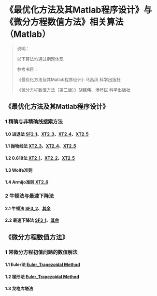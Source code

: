 # 《最优化方法及其Matlab程序设计》与《微分方程数值方法》相关算法（Matlab）
> 说明：
> 
> 以下算法均通过例题体现
> 
> 参考书目：
> 
>《最优化方法及其Matlab程序设计》马昌风 科学出版社 
> 
> 《微分方程数值方法（第二版）》胡建伟、汤怀民 科学出版社 

## 《最优化方法及其Matlab程序设计》
### 1 精确与非精确线搜索方法
#### 1.0 进退法 [SF2_1](./YC/0/SF2_1.m)、[XT2_3](./YC/0/XT2_3.m)、[XT2_4](./YC/0/XT2_4.m)、[XT2_5](./YC/0/XT2_5.m)
#### 1.1 抛物线法 [XT2_3](./YC/0/XT2_3.m)、[XT2_4](./YC/0/XT2_4.m)、[XT2_5](./YC/0/XT2_5.m)
#### 1.2 0.618法 [XT2_1](./YC/0/XT2_1.m)、[XT2_2](./YC/0/XT2_2.m)、[XT2_5](./YC/0/XT2_5.m)
#### 1.3 Wolfe准则
#### 1.4 Armijo准则 [XT2_6](./YC/0/XT2_6.m)

### 2 牛顿法与最速下降法
#### 2.1 牛顿法 [SF3_2](./YC/1/SF3_2.m)、[其余](./YC/1/)
#### 2.2 最速下降法 [SF3_1](./YC/1/SF3_1.m)、[其余](./YC/1/)

## 《微分方程数值方法》
### 1 常微分方程初值问题的数值解法
#### 1.1 Euler法 [Euler_Trapezoidal Method](./WF/Euler_Trapezoidal%20Method.m)
#### 1.2 梯形法 [Euler_Trapezoidal Method](./WF/Euler_Trapezoidal%20Method.m)
#### 1.3 龙格库塔法